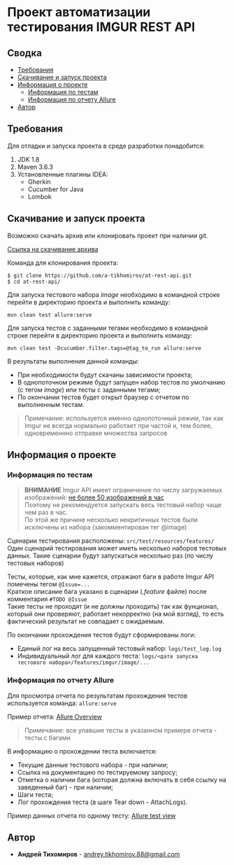 # Проект автоматизации тестирования IMGUR REST API

## Сводка

- [Требования](#Требования)
- [Скачивание и запуск проекта](#Скачивание-и-запуск-проекта)
- [Информация о проекте](#Информация-о-проекте)
    - [Информация по тестам](#Информация-по-тестам)
    - [Информация по отчету Allure](#Информация-по-отчету-Allure)  
- [Автор](#Автор)

## Требования
<a name="Требования"></a>
Для отладки и запуска проекта в среде разработки понадобится:

1. JDK 1.8
2. Maven 3.6.3
3. Установленные плагины IDEA:
    - Gherkin
    - Cucumber for Java
    - Lombok

## Скачивание и запуск проекта
<a name="Скачивание-и-запуск-проекта"></a>
Возможно скачать архив или клонировать проект при наличии git.

[Ссылка на скачивание архива](https://github.com/a-tikhomirov/at-rest-api/archive/master.zip)

Команда для клонирования проекта:

```
$ git clone https://github.com/a-tikhomirov/at-rest-api.git
$ cd at-rest-api/
```

Для запуска тестового набора *image* необходимо в командной строке перейти в директорию проекта и выполнить команду:

```
mvn clean test allure:serve
```

Для запуска тестов c заданными тегами необходимо в командной строке перейти в директорию проекта и выполнить команду:

```
mvn clean test -Dcucumber.filter.tags=@tag_to_run allure:serve
```

В результаты выполнения данной команды:
- При необходимости будут скачаны зависимости проекта;
- В однопоточном режиме будут запущен набор тестов по умолчанию (с тегом *image*) или тесты с заданными тегами;
- По окончании тестов будет открыт браузер с отчетом по выполненным тестам.

> Примечание: используется именно однопоточный режим, так как Imgur не всегда нормально
> работает при частой и, тем более, одновременнно отправке множества запросов

## Информация о проекте
<a name="Информация-о-проекте"></a>
### Информация по тестам
<a name="Информация-по-тестам"></a>
> **ВНИМАНИЕ** Imgur API имеет ограничение по числу загружаемых изображений: [не более 50 изображений в час](https://help.imgur.com/hc/en-us/articles/115000083326-What-files-can-I-upload-What-is-the-size-limit-)  
> Поэтому не рекомендуется запускать весь тестовый набор чаще чем раз в час.  
> По этой же причине несколько некритичных тестов были исключены из набора (закомментирован тег @image)

Сценарии тестирования расположены: `src/test/resources/features/`  
Один сценарий тестирования может иметь несколько наборов тестовых данных. Такие сценарии будут запускаться несколько раз (по числу тестовых наборов)  

Тесты, которые, как мне кажется, отражают баги в работе Imgur API помечены тегом `@Issue=...`  
Краткое описание бага указано в сценарии (*.feature* файле) после комментария `#TODO @Issue`  
Такие тесты не проходят (и не должны проходить) так как фунционал, который они проверяют, работает некорректно (на мой взгляд), то есть фактический результат не совпадает с ожидаемым. 

По окончании прохождения тестов будут сформированы логи:
- Единый лог на весь запущенный тестовый набор: `logs/test_log.log`
- Индивидуальный лог для каждого теста: `logs/<дата запуска тестового набора>/features/imgur/image/...`

### Информация по отчету Allure
<a name="Информация-по-отчету-Allure"></a>
Для просмотра отчета по результатам прохождения тестов используется команда: `allure:serve`

Пример отчета: [Allure Overview](https://drive.google.com/file/d/1eXKAYbitijOZVUgGdNCSxAnlz_4vv6Hm/view?usp=sharing)
> Примечание: все упавшие тесты в указанном примере отчета - тесты с багами

В информацию о прохождении теста включается:
- Текущие данные тестового набора - при наличии;
- Ссылка на документацию по тестируемому запросу;
- Отметка о наличии бага (которая должна включать в себя ссылку на заведенный баг) - при наличии;
- Шаги теста;
- Лог прохождения теста (в шаге Tear down - AttachLogs).

Пример данных отчета по одному тесту: [Allure test view](https://drive.google.com/file/d/1wH-_Xp9e1NOUUCSItCLsDZ1WocmtLRrF/view?usp=sharing)

## Автор

- **Андрей Тихомиров** - <andrey.tikhomirov.88@gmail.com>